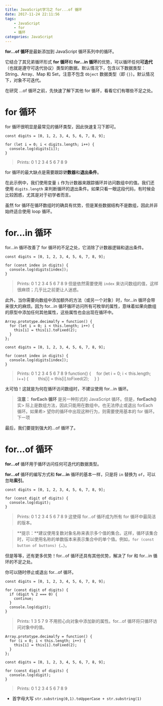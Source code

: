 ```yaml
---
title: JavaScript学习之 for...of 循环
date: 2017-11-24 22:11:56
tags: 
    - JavaScript
    - for
    - 循环
categories: JavaScript
---
```




**for...of 循环**是最新添加到 JavaScript 循环系列中的循环。

它结合了其兄弟循环形式 **for 循环**和 **for...in 循环**的优势，可以循环任何**可迭代**（也就是遵守可迭代协议）类型的数据。默认情况下，包含以下数据类型：String、Array、Map 和 Set，注意不包含 `Object` 数据类型（即 `{}`）。默认情况下，对象不可迭代。

<!-- more -->
在研究 ...of 循环之前，先快速了解下其他 for 循环，看看它们有哪些不足之处。

# for 循环
for 循环很明显是最常见的循环类型，因此快速复习下即可。


```
const digits = [0, 1, 2, 3, 4, 5, 6, 7, 8, 9];

for (let i = 0; i < digits.length; i++) {
  console.log(digits[i]);
}
```

> Prints:
> 0
> 1
> 2
> 3
> 4
> 5
> 6
> 7
> 8
> 9

for 循环的最大缺点是需要跟踪**计数器**和**退出条件**。

在此示例中，我们使用变量 `i` 作为计数器来跟踪循环并访问数组中的值。我们还使用 `digits.length` 来判断循环的退出条件。如果只看一眼这段代码，有时候会比较困惑，尤其是对于初学者而言。

虽然 for 循环在循环数组时的确具有优势，但是某些数据结构不是数组，因此并非始终适合使用 loop 循环。

# for...in 循环
for...in 循环改善了 for 循环的不足之处，它消除了计数器逻辑和退出条件。

```
const digits = [0, 1, 2, 3, 4, 5, 6, 7, 8, 9];

for (const index in digits) {
  console.log(digits[index]);
}
```
> Prints:
> 0
> 1
> 2
> 3
> 4
> 5
> 6
> 7
> 8
> 9
但是依然需要使用 `index` 来访问数组的值，这样很麻烦；几乎比之前更让人迷惑。

此外，当你需要向数组中添加额外的方法（或另一个对象）时，for...in 循环会带来很大的麻烦。因为 for...in 循环循环访问所有可枚举的属性，意味着如果向数组的原型中添加任何其他属性，这些属性也会出现在循环中。

```
Array.prototype.decimalfy = function() {
  for (let i = 0; i < this.length; i++) {
    this[i] = this[i].toFixed(2);
  }
};

const digits = [0, 1, 2, 3, 4, 5, 6, 7, 8, 9];

for (const index in digits) {
  console.log(digits[index]);
}
```
> Prints:
> 0
> 1
> 2
> 3
> 4
> 5
> 6
> 7
> 8
> 9
> function() {
>  for (let i = 0; i < this.length; i++) {
>   this[i] = this[i].toFixed(2);
>  }
> }

太可怕！这就是为何在循环访问数组时，不建议使用 for...in 循环。

> **注意： forEach 循环** 是另一种形式的 JavaScript 循环。但是，**forEach()** 实> 际上是数组方法，因此只能用在数组中。也无法停止或退出 forEach 循环。如果希> 望你的循环中出现这种行为，则需要使用基本的 for 循环。
> 下一项

最后，我们要提到强大的...of 循环了。

# for...of 循环
**for...of** 循环用于循环访问任何可迭代的数据类型。

**for...of** 循环的编写方式和 **for...in** 循环的基本一样，只是将 `in` 替换为 `of`，可以忽略**索引**。

```
const digits = [0, 1, 2, 3, 4, 5, 6, 7, 8, 9];

for (const digit of digits) {
  console.log(digit);
}
```
> Prints:
> 0
> 1
> 2
> 3
> 4
> 5
> 6
> 7
> 8
> 9
这使得 for...of 循环成为所有 for 循环中最简洁的版本。

> **提示：**建议使用复数对象名称来表示多个值的集合。这样，循环该集合时，可以使用名称的单数版本来表示集合中的单个值。例如，`for (const button of buttons) {…}`。

但是等等，还有更多优势！for...of 循环还具有其他优势，解决了 for 和 for...in 循环的不足之处。

你可以随时停止或退出 for...of 循环。

```
const digits = [0, 1, 2, 3, 4, 5, 6, 7, 8, 9];

for (const digit of digits) {
  if (digit % 2 === 0) {
    continue;
  }
  console.log(digit);
}
```
> Prints:
> 1
> 3
> 5
> 7
> 9
不用担心向对象中添加新的属性。for...of 循环将只循环访问对象中的值。

```
Array.prototype.decimalfy = function() {
  for (i = 0; i < this.length; i++) {
    this[i] = this[i].toFixed(2);
  }
};

const digits = [0, 1, 2, 3, 4, 5, 6, 7, 8, 9];

for (const digit of digits) {
  console.log(digit);
}
```
> Prints:
> 0
> 1
> 2
> 3
> 4
> 5
> 6
> 7
> 8
> 9


- 首字母大写
`str.substring(0,1).toUpperCase + str.substring(1)`